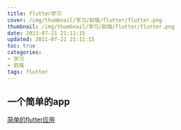```yaml
---
title: flutter学习
cover: /img/thumbnail/学习/前端/flutter/flutter.png
thumbnail: /img/thumbnail/学习/前端/flutter/flutter.png
date: 2021-07-21 21:11:15
updated: 2021-07-21 21:11:15
toc: true
categories: 
- 学习
- 前端
tags: flutter
---
```

## 一个简单的app
[简单的flutter应用](https://github.com/qianduanzhou/flutter_myapp)

